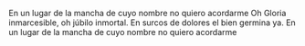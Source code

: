 En un lugar de la mancha de cuyo nombre no quiero acordarme
Oh Gloria inmarcesible, oh júbilo inmortal. En surcos de dolores el bien germina ya. En un lugar de la mancha de cuyo nombre no quiero acordarme